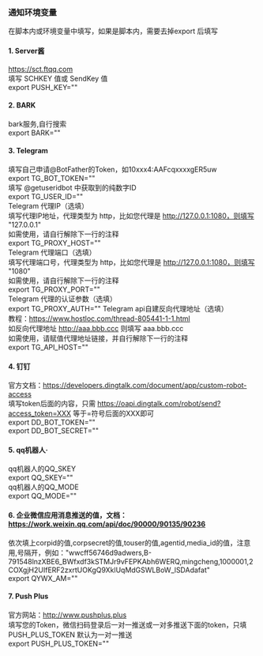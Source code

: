 ### 通知环境变量
在脚本内或环境变量中填写，如果是脚本内，需要去掉export 后填写                         
#### 1. Server酱
https://sct.ftqq.com    
填写 SCHKEY 值或 SendKey 值     
export PUSH_KEY=""    

#### 2. BARK
bark服务,自行搜索                                 
export BARK=""                    

#### 3. Telegram            
填写自己申请@BotFather的Token，如10xxx4:AAFcqxxxxgER5uw         
export TG_BOT_TOKEN=""          
填写 @getuseridbot 中获取到的纯数字ID           
export TG_USER_ID=""        
Telegram 代理IP（选填）     
填写代理IP地址，代理类型为 http，比如您代理是 http://127.0.0.1:1080，则填写 "127.0.0.1"     
如需使用，请自行解除下一行的注释        
export TG_PROXY_HOST=""     
Telegram 代理端口（选填）       
填写代理端口号，代理类型为 http，比如您代理是 http://127.0.0.1:1080，则填写 "1080"      
如需使用，请自行解除下一行的注释        
export TG_PROXY_PORT=""     
Telegram 代理的认证参数（选填）     
export TG_PROXY_AUTH=""
Telegram api自建反向代理地址（选填）        
教程：https://www.hostloc.com/thread-805441-1-1.html        
如反向代理地址 http://aaa.bbb.ccc 则填写 aaa.bbb.ccc        
如需使用，请赋值代理地址链接，并自行解除下一行的注释        
export TG_API_HOST=""       

#### 4. 钉钉 
官方文档：https://developers.dingtalk.com/document/app/custom-robot-access      
填写token后面的内容，只需 https://oapi.dingtalk.com/robot/send?access_token=XXX 等于=符号后面的XXX即可      
export DD_BOT_TOKEN=""      
export DD_BOT_SECRET=""     

#### 5. qq机器人·   
qq机器人的QQ_SKEY                    
export QQ_SKEY=""                
qq机器人的QQ_MODE                    
export QQ_MODE=""                                  

#### 6. 企业微信应用消息推送的值，文档：https://work.weixin.qq.com/api/doc/90000/90135/90236         
依次填上corpid的值,corpsecret的值,touser的值,agentid,media_id的值，注意用,号隔开，例如："wwcff56746d9adwers,B-791548lnzXBE6_BWfxdf3kSTMJr9vFEPKAbh6WERQ,mingcheng,1000001,2COXgjH2UIfERF2zxrtUOKgQ9XklUqMdGSWLBoW_lSDAdafat"                       
export QYWX_AM=""              

#### 7. Push Plus
官方网站：http://www.pushplus.plus      
填写您的Token，微信扫码登录后一对一推送或一对多推送下面的token，只填 PUSH_PLUS_TOKEN 默认为一对一推送       
export PUSH_PLUS_TOKEN=""       
           
